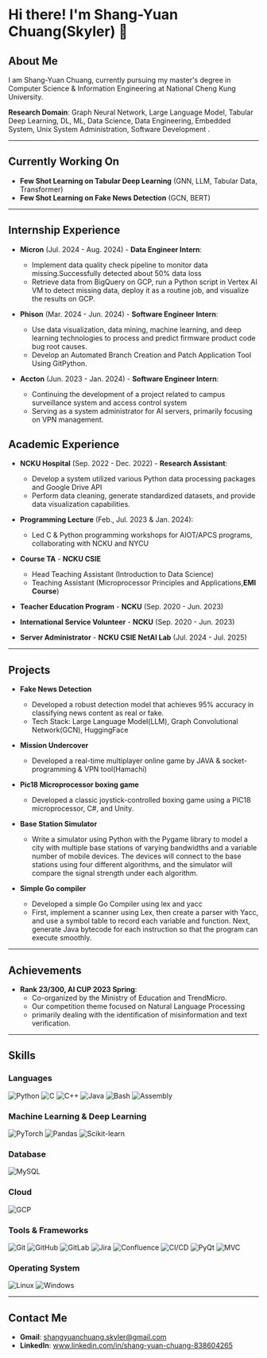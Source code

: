 # Hi there! I'm Shang-Yuan Chuang(Skyler) 👋

## About Me
I am Shang-Yuan Chuang, currently pursuing my master's degree in Computer Science & Information Engineering at National Cheng Kung University.

**Research Domain**: Graph Neural Network, Large Language Model, Tabular Deep Learning, DL, ML, Data Science, Data Engineering, Embedded System, Unix System Administration, Software Development
.

---

## Currently Working On
- **Few Shot Learning on Tabular Deep Learning** (GNN, LLM, Tabular Data, Transformer)
- **Few Shot Learning on Fake News Detection** (GCN, BERT)

---

## Internship Experience
- **Micron** (Jul. 2024 - Aug. 2024) - **Data Engineer Intern**:
  * Implement data quality check pipeline to monitor data missing.Successfully detected about 50% data loss
  * Retrieve data from BigQuery on GCP, run a Python script in Vertex AI VM to detect missing data, deploy it as a routine job, and visualize the results on GCP.


- **Phison** (Mar. 2024 - Jun. 2024) - **Software Engineer Intern**:
  * Use data visualization, data mining, machine learning, and deep learning technologies to process and predict firmware product code bug root causes.
  * Develop an Automated Branch Creation and Patch Application Tool Using GitPython.

- **Accton** (Jun. 2023 - Jan. 2024) - **Software Engineer Intern**:
  * Continuing the development of a project related to campus surveillance system and access control system
  * Serving as a system administrator for AI servers, primarily focusing on VPN management.




## Academic Experience
- **NCKU Hospital** (Sep. 2022 - Dec. 2022) - **Research Assistant**:
  * Develop a system utilized various Python data processing packages and Google Drive API
  * Perform data cleaning, generate standardized datasets, and provide data visualization capabilities.
  
- **Programming Lecture** (Feb., Jul. 2023 & Jan. 2024):
  * Led C & Python programming workshops for AIOT/APCS programs, collaborating with NCKU and NYCU

- **Course TA** - **NCKU CSIE**
  * Head Teaching Assistant (Introduction to Data Science)
  * Teaching Assistant (Microprocessor Principles and Applications,**EMI Course**)

- **Teacher Education Program** - **NCKU** (Sep. 2020 - Jun. 2023)
- **International Service Volunteer** - **NCKU** (Sep. 2020 - Jun. 2023)
- **Server Administrator** - **NCKU CSIE NetAI Lab** (Jul. 2024 - Jul. 2025)
---

## Projects
- **Fake News Detection**
  * Developed a robust detection model that achieves 95% accuracy in classifying news content as real or fake.
  * Tech Stack: Large Language Model(LLM), Graph Convolutional Network(GCN), HuggingFace

- **Mission Undercover**
  * Developed a real-time multiplayer online game by JAVA & socket-programming & VPN tool(Hamachi)

- **Pic18 Microprocessor boxing game**
  * Developed a classic joystick-controlled boxing game using a PIC18 microprocessor, C#, and Unity.

- **Base Station Simulator**
  * Write a simulator using Python with the Pygame library to model a city with multiple base stations of varying bandwidths and a variable number of mobile devices. The devices will connect to the base stations using four different algorithms, and the simulator will compare the signal strength under each algorithm.


- **Simple Go compiler**
  * Developed a simple Go Compiler using lex and yacc
  * First, implement a scanner using Lex, then create a parser with Yacc, and use a symbol table to record each variable and function. Next, generate Java bytecode for each instruction so that the program can execute smoothly.


---

## Achievements
- **Rank 23/300, AI CUP 2023 Spring**:
  * Co-organized by the Ministry of Education and TrendMicro.
  * Our competition theme focused on Natural Language Processing
  * primarily dealing with the identification of misinformation and text verification.


---

## Skills

### Languages
![Python](https://img.shields.io/badge/Python-3776AB?style=flat&logo=python&logoColor=white)
![C](https://img.shields.io/badge/C-A8B9CC?style=flat&logo=c&logoColor=white)
![C++](https://img.shields.io/badge/C++-00599C?style=flat&logo=c%2B%2B&logoColor=white)
![Java](https://img.shields.io/badge/Java-007396?style=flat&logo=java&logoColor=white)
![Bash](https://img.shields.io/badge/Bash-4EAA25?style=flat&logo=gnu-bash&logoColor=white)
![Assembly](https://img.shields.io/badge/Assembly-525252?style=flat&logoColor=white)

### Machine Learning & Deep Learning
![PyTorch](https://img.shields.io/badge/PyTorch-EE4C2C?style=flat&logo=pytorch&logoColor=white)
![Pandas](https://img.shields.io/badge/Pandas-150458?style=flat&logo=pandas&logoColor=white)
![Scikit-learn](https://img.shields.io/badge/Scikit--learn-F7931E?style=flat&logo=scikit-learn&logoColor=white)

### Database
![MySQL](https://img.shields.io/badge/MySQL-4479A1?style=flat&logo=mysql&logoColor=white)

### Cloud
![GCP](https://img.shields.io/badge/Google%20Cloud-4285F4?style=flat&logo=google-cloud&logoColor=white)

### Tools & Frameworks
![Git](https://img.shields.io/badge/Git-F05032?style=flat&logo=git&logoColor=white)
![GitHub](https://img.shields.io/badge/GitHub-181717?style=flat&logo=github&logoColor=white)
![GitLab](https://img.shields.io/badge/GitLab-FC6D26?style=flat&logo=gitlab&logoColor=white)
![Jira](https://img.shields.io/badge/Jira-0052CC?style=flat&logo=jira&logoColor=white)
![Confluence](https://img.shields.io/badge/Confluence-172B4D?style=flat&logo=confluence&logoColor=white)
![CI/CD](https://img.shields.io/badge/CI%2FCD-2496ED?style=flat&logo=github-actions&logoColor=white)
![PyQt](https://img.shields.io/badge/PyQt-41CD52?style=flat&logo=qt&logoColor=white)
![MVC](https://img.shields.io/badge/MVC-008080?style=flat)

### Operating System
![Linux](https://img.shields.io/badge/Linux-FCC624?style=flat&logo=linux&logoColor=black)
![Windows](https://img.shields.io/badge/Windows-0078D6?style=flat&logo=windows&logoColor=white)

---

## Contact Me
- **Gmail**: shangyuanchuang.skyler@gmail.com
- **LinkedIn**: www.linkedin.com/in/shang-yuan-chuang-838604265
